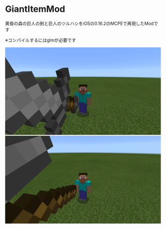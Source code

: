 # GiantItemMod

黄昏の森の巨人の剣と巨人のツルハシをiOSの0.16.2のMCPEで再現したModです

※コンパイルするにはglmが必要です

<img src = "/IMG_0086.PNG" wigth="400px">

<img src = "/IMG_0087.PNG" wigth="400px">
